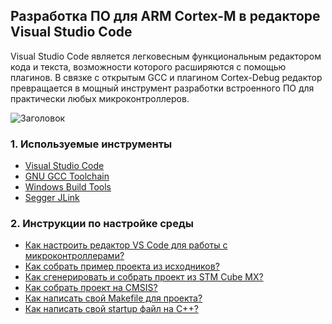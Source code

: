 ## Разработка ПО для ARM Cortex-M в редакторе Visual Studio Code
>
Visual Studio Code является легковесным функциональным редактором кода и текста, возможности которого расширяются с помощью плагинов. В связке с открытым GCC и плагином Cortex-Debug редактор превращается в мощный инструмент разработки встроенного ПО для практически любых микроконтроллеров. 
>
![Заголовок](https://github.com/RedCommissary/vsc-for-stm32/blob/master/docs/pic/1.PNG)

### 1. Используемые инструменты
>
* [Visual Studio Code](https://code.visualstudio.com/)
* [GNU GCC Toolchain](https://github.com/xpack-dev-tools/arm-none-eabi-gcc-xpack/releases)
* [Windows Build Tools](https://github.com/xpack-dev-tools/windows-build-tools-xpack/releases)
* [Segger JLink](https://www.segger.com/downloads/jlink/#J-LinkSoftwareAndDocumentationPack)

### 2. Инструкции по настройке среды
>
* [Как настроить редактор VS Code для работы с микроконтроллерами?](docs/setting-vsc-for-stm32.md)
* [Как собрать пример проекта из исходников?]()
* [Как сгенерировать и собрать проект из STM Cube MX?]()
* [Как собрать проект на CMSIS?]()
* [Как написать свой Makefile для проекта?]()
* [Как написать свой startup файл на С++?]()